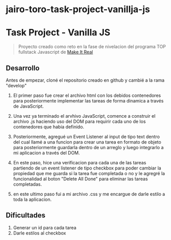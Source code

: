 # jairo-toro-task-project-vanillja-js

# Task Project - Vanilla JS

> Proyecto creado como reto en la fase de nivelacion del programa TOP fullstack Javascript de [Make It Real](https://makeitreal.camp)

## Desarrollo

Antes de empezar, cloné el repositorio creado en github y cambié a la rama "develop"

1.  El primer paso fue crear el archivo html con los debidos contenedores para
    posteriormente implementar las tareas de forma dinamica a través de JavaScript.

2.  Una vez ya terminado el arvhivo JavaScript, comence a construir el archivo .js
    haciendo uso del DOM para requirir cada uno de los contenedores que habia definido.

3.  Posteriormente, agregué un Event Listener al input de tipo text dentro del cual
    llamé a una funcion para crear una tarea en formato de objeto para posteriormente
    guardarla dentro de un arreglo y luego integrarlo a mi aplicacion a través del DOM.

5.  En este paso, hice una verificacion para cada una de las tareas partiendo de un event
    listener de tipo checkbox para poder cambiar la propiedad que me guarda si la tarea fue
    completada o no y le agregré la funcionalidad al boton "Delete All Done" para eliminar las
    tareas completadas.

6.  en este ultimo paso fui a mi archivo .css y me encargue de darle estilo a toda la aplicacion.

## Dificultades

1.  Generar un id para cada tarea
2.  Darle estilos al checkbox